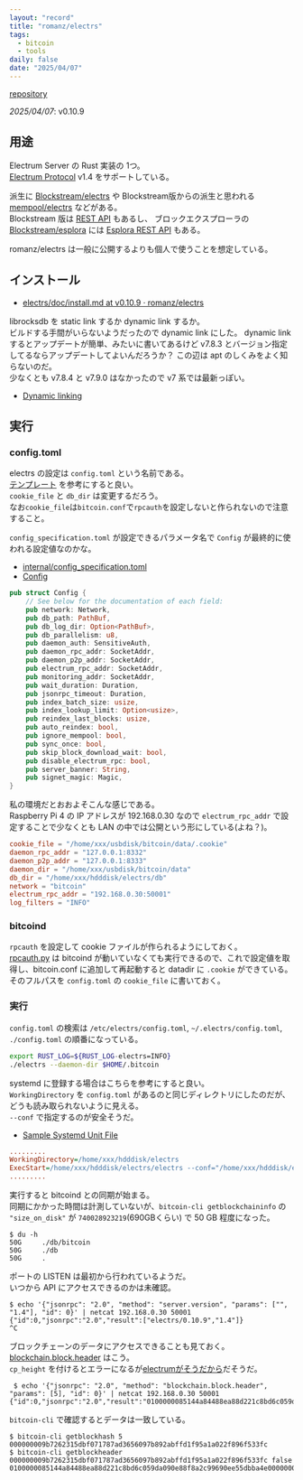 ```yaml
---
layout: "record"
title: "romanz/electrs"
tags:
  - bitcoin
  - tools
daily: false
date: "2025/04/07"
---
```


[repository](https://github.com/romanz/electrs)

_2025/04/07_: v0.10.9

## 用途

Electrum Server の Rust 実装の 1つ。  
[Electrum Protocol](https://electrumx.readthedocs.io/en/latest/protocol.html) v1.4 をサポートしている。

派生に [Blockstream/electrs](https://github.com/Blockstream/electrs) や Blockstream版からの派生と思われる [mempool/electrs](https://github.com/mempool/electrs) などがある。  
Blockstream 版は [REST API](https://github.com/Blockstream/electrs?tab=readme-ov-file#notable-changes-from-electrs) もあるし、
ブロックエクスプローラの [Blockstream/esplora](https://github.com/Blockstream/esplora) には [Esplora REST API](https://github.com/Blockstream/esplora/blob/master/API.md) もある。

romanz/electrs は一般に公開するよりも個人で使うことを想定している。

## インストール

* [electrs/doc/install.md at v0.10.9 · romanz/electrs](https://github.com/romanz/electrs/blob/v0.10.9/doc/install.md)

librocksdb を static link するか dynamic link するか。  
ビルドする手間がいらないようだったので dynamic link にした。
dynamic link するとアップデートが簡単、みたいに書いてあるけど v7.8.3 とバージョン指定してるならアップデートしてよいんだろうか？ 
この辺は apt のしくみをよく知らないのだ。  
少なくとも v7.8.4 と v7.9.0 はなかったので v7 系では最新っぽい。

* [Dynamic linking](https://github.com/romanz/electrs/blob/v0.10.9/doc/install.md#dynamic-linking)

## 実行

### config.toml

electrs の設定は `config.toml` という名前である。  
[テンプレート](https://github.com/romanz/electrs/blob/v0.10.9/doc/config_example.toml) を参考にすると良い。  
`cookie_file` と `db_dir` は変更するだろう。  
なお`cookie_file`は`bitcoin.conf`で`rpcauth`を設定しないと作られないので注意すること。

`config_specification.toml` が設定できるパラメータ名で `Config` が最終的に使われる設定値なのかな。

* [internal/config_specification.toml](https://github.com/romanz/electrs/blob/v0.10.9/internal/config_specification.toml)
* [Config](https://github.com/romanz/electrs/blob/v0.10.9/src/config.rs#L125-L148)

```rust
pub struct Config {
    // See below for the documentation of each field:
    pub network: Network,
    pub db_path: PathBuf,
    pub db_log_dir: Option<PathBuf>,
    pub db_parallelism: u8,
    pub daemon_auth: SensitiveAuth,
    pub daemon_rpc_addr: SocketAddr,
    pub daemon_p2p_addr: SocketAddr,
    pub electrum_rpc_addr: SocketAddr,
    pub monitoring_addr: SocketAddr,
    pub wait_duration: Duration,
    pub jsonrpc_timeout: Duration,
    pub index_batch_size: usize,
    pub index_lookup_limit: Option<usize>,
    pub reindex_last_blocks: usize,
    pub auto_reindex: bool,
    pub ignore_mempool: bool,
    pub sync_once: bool,
    pub skip_block_download_wait: bool,
    pub disable_electrum_rpc: bool,
    pub server_banner: String,
    pub signet_magic: Magic,
}
```

私の環境だとおおよそこんな感じである。  
Raspberry Pi 4 の IP アドレスが 192.168.0.30 なので `electrum_rpc_addr` で設定することで少なくとも LAN の中では公開という形にしている(よね？)。

```conf
cookie_file = "/home/xxx/usbdisk/bitcoin/data/.cookie"
daemon_rpc_addr = "127.0.0.1:8332"
daemon_p2p_addr = "127.0.0.1:8333"
daemon_dir = "/home/xxx/usbdisk/bitcoin/data"
db_dir = "/home/xxx/hdddisk/electrs/db"
network = "bitcoin"
electrum_rpc_addr = "192.168.0.30:50001"
log_filters = "INFO"
```

### bitcoind

`rpcauth` を設定して cookie ファイルが作られるようにしておく。  
[rpcauth.py](https://github.com/bitcoin/bitcoin/tree/master/share/rpcauth) は bitcoind が動いていなくても実行できるので、これで設定値を取得し、bitcoin.conf に追加して再起動すると datadir に `.cookie` ができている。  
そのフルパスを `config.toml` の `cookie_file` に書いておく。

### 実行

`config.toml` の検索は `/etc/electrs/config.toml`, `~/.electrs/config.toml`, `./config.toml` の順番になっている。

```bash
export RUST_LOG=${RUST_LOG-electrs=INFO}
./electrs --daemon-dir $HOME/.bitcoin
```

systemd に登録する場合はこちらを参考にすると良い。  
`WorkingDirectory` を `config.toml` があるのと同じディレクトリにしたのだが、どうも読み取られないように見える。  
`--conf` で指定するのが安全そうだ。

* [Sample Systemd Unit File](https://github.com/romanz/electrs/blob/v0.10.9/doc/config.md#sample-systemd-unit-file)

```ini
.........
WorkingDirectory=/home/xxx/hdddisk/electrs
ExecStart=/home/xxx/hdddisk/electrs/electrs --conf="/home/xxx/hdddisk/electrs/config.toml"
.........
```

実行すると bitcoind との同期が始まる。  
同期にかかった時間は計測していないが、`bitcoin-cli getblockchaininfo` の `"size_on_disk"` が `740028923219`(690GBくらい) で 50 GB 程度になった。

```console
$ du -h
50G     ./db/bitcoin
50G     ./db
50G     .
```

ポートの LISTEN は最初から行われているようだ。  
いつから API にアクセスできるのかは未確認。

```console
$ echo '{"jsonrpc": "2.0", "method": "server.version", "params": ["", "1.4"], "id": 0}' | netcat 192.168.0.30 50001
{"id":0,"jsonrpc":"2.0","result":["electrs/0.10.9","1.4"]}
^C
```

ブロックチェーンのデータにアクセスできることも見ておく。  
[blockchain.block.header](https://electrumx.readthedocs.io/en/latest/protocol-methods.html#blockchain-block-header) はこう。  
`cp_height` を付けるとエラーになるが[electrumがそうだから](https://github.com/romanz/electrs/issues/1080)だそうだ。

```console
 $ echo '{"jsonrpc": "2.0", "method": "blockchain.block.header", "params": [5], "id": 0}' | netcat 192.168.0.30 50001
{"id":0,"jsonrpc":"2.0","result":"0100000085144a84488ea88d221c8bd6c059da090e88f8a2c99690ee55dbba4e00000000e11c48fecdd9e72510ca84f023370c9a38bf91ac5cae88019bee94d24528526344c36649ffff001d1d03e477"}
```

`bitcoin-cli` で確認するとデータは一致している。

```console
$ bitcoin-cli getblockhash 5
000000009b7262315dbf071787ad3656097b892abffd1f95a1a022f896f533fc
$ bitcoin-cli getblockheader 000000009b7262315dbf071787ad3656097b892abffd1f95a1a022f896f533fc false
0100000085144a84488ea88d221c8bd6c059da090e88f8a2c99690ee55dbba4e00000000e11c48fecdd9e72510ca84f023370c9a38bf91ac5cae88019bee94d24528526344c36649ffff001d1d03e477
```
